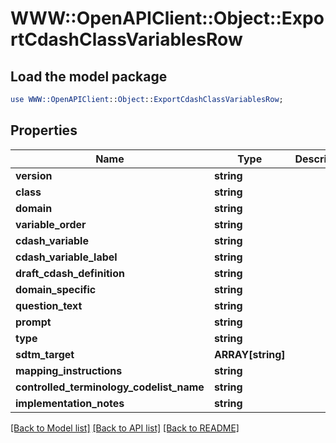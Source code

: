 # WWW::OpenAPIClient::Object::ExportCdashClassVariablesRow

## Load the model package
```perl
use WWW::OpenAPIClient::Object::ExportCdashClassVariablesRow;
```

## Properties
Name | Type | Description | Notes
------------ | ------------- | ------------- | -------------
**version** | **string** |  | [optional] 
**class** | **string** |  | [optional] 
**domain** | **string** |  | [optional] 
**variable_order** | **string** |  | [optional] 
**cdash_variable** | **string** |  | [optional] 
**cdash_variable_label** | **string** |  | [optional] 
**draft_cdash_definition** | **string** |  | [optional] 
**domain_specific** | **string** |  | [optional] 
**question_text** | **string** |  | [optional] 
**prompt** | **string** |  | [optional] 
**type** | **string** |  | [optional] 
**sdtm_target** | **ARRAY[string]** |  | [optional] 
**mapping_instructions** | **string** |  | [optional] 
**controlled_terminology_codelist_name** | **string** |  | [optional] 
**implementation_notes** | **string** |  | [optional] 

[[Back to Model list]](../README.md#documentation-for-models) [[Back to API list]](../README.md#documentation-for-api-endpoints) [[Back to README]](../README.md)


